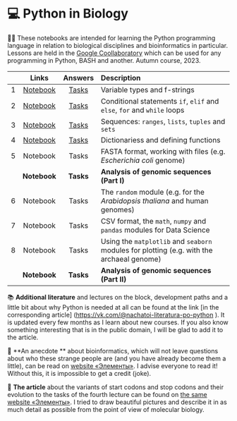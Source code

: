 # 💻 Python in Biology 

👨‍💻 These notebooks are intended for learning the Python programming language in relation to biological disciplines and bioinformatics in particular. Lessons are held in the [Google Coollaboratory](https://colab.research.google.com/) which can be used for any programming in Python, BASH and another. Autumn course, 2023.

|  | Links | Answers | Description | 
| :------: | :------: | :------: | :------ | 
| 1 | [Notebook](https://colab.research.google.com/drive/1hsL3ToeTnudcmI5K0SczRa7IUULYegKr?usp=sharing) | [Tasks](https://colab.research.google.com/drive/1L0Pk4RzXTYBIQIS1TJ-ygOc_rspHYfrs?usp=sharing) | Variable types and f-strings | 
| 2 | [Notebook](https://colab.research.google.com/drive/134q5zESk7hPb9hvpwgG8mxiKYvtXYRZv?usp=sharing) | [Tasks](https://colab.research.google.com/drive/1xF-PqdUFYvpLsUI646YiDYybAwD4Y_0d?usp=sharing) | Conditional statements `if`, `elif` and `else`, `for` and `while` loops | 
| 3 | [Notebook](https://colab.research.google.com/drive/13y1J3-1HQUpRnXi3KdJ-C-WzoOfD3GYk?usp=sharing) | [Tasks](https://colab.research.google.com/drive/1Prm65Egy33HK68mxs9UFDcIGD86K4efx?usp=sharing) | Sequences: `ranges`, `lists`, `tuples` and `sets` |
| 4 | [Notebook](https://colab.research.google.com/drive/16j9r72PWu-BgbXwe_bMZ_QZwXneR_zNd?usp=sharing) | [Tasks](https://colab.research.google.com/drive/18RDZ4svQsspZExpG9AUJVAOftSNxy79D?usp=sharing) | Dictionariess and defining functions | 
| 5 | Notebook | Tasks | FASTA format, working with files (e.g. _Escherichia coli_ genome) | 
|  | **Notebook** | **Tasks** | **Analysis of genomic sequences (Part I)** | 
| 6 | Notebook | Tasks | The `random` module (e.g. for the _Arabidopsis thaliana_ and human genomes) | 
| 7 | Notebook | Tasks | CSV format, the `math`, `numpy` and `pandas` modules for Data Science | 
| 8 | Notebook | Tasks | Using the `matplotlib` and `seaborn` modules for plotting (e.g. with the archaeal genome) | 
|  | **Notebook** | **Tasks** | **Analysis of genomic sequences (Part II)** | 

📚 **Additional literature** and lectures on the block, development paths and a little bit about why Python is needed at all can be found at the link [in the corresponding article] (https://vk.com/@nachatoi-literatura-po-python ). It is updated every few months as I learn about new courses. If you also know something interesting that is in the public domain, I will be glad to add it to the article. 

🫠 **An anecdote ** about bioinformatics, which will not leave questions about who these strange people are (and you have already become them a little), can be read on [website «Элементы»](https://elementy.ru/nauchno-populyarnaya_biblioteka/432183/Bioinformatiki_proiskhozhdenie_i_zhiznennyy_tsikl). I advise everyone to read it! Without this, it is impossible to get a credit (joke). 

📑 **The article** about the variants of start codons and stop codons and their evolution to the tasks of the fourth lecture can be found on [the same website «Элементы»](https://elementy.ru/problems/3023/Ot_nachala_do_kontsa). I tried to draw beautiful pictures and describe it in as much detail as possible from the point of view of molecular biology.
